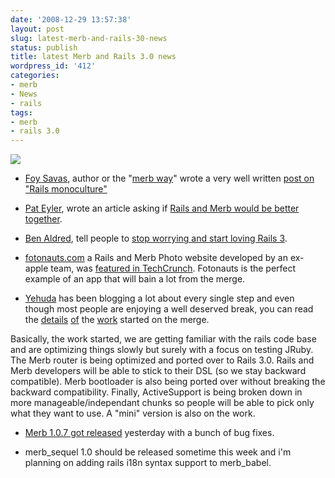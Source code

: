```yaml
---
date: '2008-12-29 13:57:38'
layout: post
slug: latest-merb-and-rails-30-news
status: publish
title: latest Merb and Rails 3.0 news
wordpress_id: '412'
categories:
- merb
- News
- rails
tags:
- merb
- rails 3.0
---
```


[![](http://merbist.com/wp-content/uploads/2008/12/foy-savas-1.png)](http://foysavas.com)



	
  * [Foy Savas](http://foysavas.com), author or the "[merb way](http://my.safaribooksonline.com/9780321601636)" wrote a very well written [post on "Rails monoculture"](http://www.foysavas.com/blog/2008/12/25/lets-be-clear-the-rails-monoculture-is-over.html)

	
  * [Pat Eyler](http://on-ruby.blogspot.com/), wrote an article asking if [Rails and Merb would be better together](http://on-ruby.blogspot.com/2008/12/rails-and-merb-better-together.html).

	
  * [Ben Aldred](http://www.geekmade.co.uk/), tell people to [stop worrying and start loving Rails 3](http://www.geekmade.co.uk/2008/12/stop-worrying-and-start-loving-rails-3/).

	
  * [fotonauts.com](http://www.fotonauts.com/) a Rails and Merb Photo website developed by an ex-apple team, was [featured in TechCrunch](http://www.techcrunch.com/2008/12/24/fotonauts-opens-up-a-little-more-skip-the-5000-long-waitlist/). Fotonauts is the perfect example of an app that will bain a lot from the merge.

	
  * [Yehuda](http://yehudakatz.com) has been blogging a lot about every single step and even though most people are enjoying a well deserved break, you can read the [details](http://yehudakatz.com/2008/12/26/dispatch-from-the-front-lines/) [of](http://yehudakatz.com/2008/12/27/status-memorandum/) the [work](http://yehudakatz.com/2008/12/29/another-rails-2x3-update/) started on the merge.


Basically, the work started, we are getting familiar with the rails code base and are optimizing things slowly but surely with a focus on testing JRuby. The Merb router is being optimized and ported over to Rails 3.0. Rails and Merb developers will be able to stick to their DSL (so we stay backward compatible). Merb bootloader is also being ported over without breaking the backward compatibility. Finally, ActiveSupport is being broken down in more manageable/independant chunks so people will be able to pick only what they want to use. A "mini" version is also on the work.

	
  * [Merb 1.0.7 got released](http://yehudakatz.com/2008/12/28/merb-107-release-notes/) yesterday with a bunch of bug fixes.

	
  * merb_sequel 1.0 should be released sometime this week and i'm planning on adding rails i18n syntax support to merb_babel.


